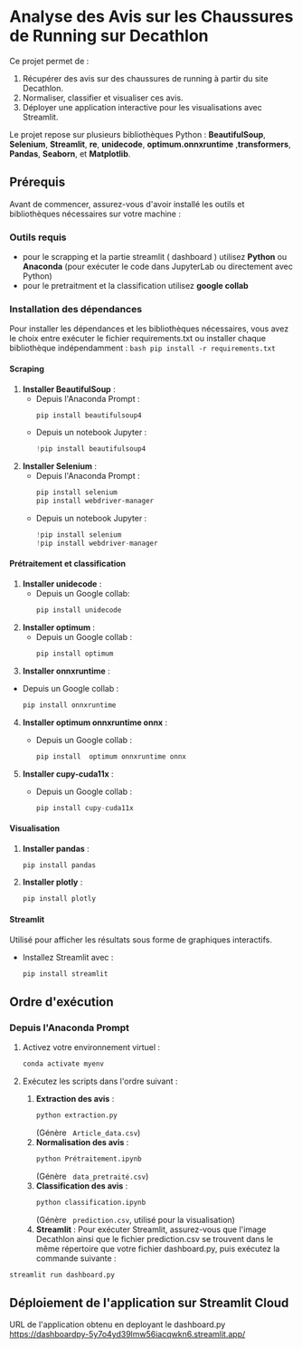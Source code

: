 # Analyse des Avis sur les Chaussures de Running sur Decathlon

Ce projet permet de :
1. Récupérer des avis sur des chaussures de running à partir du site Decathlon.
2. Normaliser, classifier et visualiser ces avis.
3. Déployer une application interactive pour les visualisations avec Streamlit.

Le projet repose sur plusieurs bibliothèques Python : **BeautifulSoup**, **Selenium**, **Streamlit**, **re**, **unidecode**, **optimum.onnxruntime** ,**transformers**, **Pandas**, **Seaborn**, et **Matplotlib**.

## Prérequis
Avant de commencer, assurez-vous d'avoir installé les outils et bibliothèques nécessaires sur votre machine :

### Outils requis
- pour le scrapping et la partie streamlit ( dashboard ) utilisez **Python** ou **Anaconda** (pour exécuter le code dans JupyterLab ou directement avec Python)
- pour le pretraitment et la classification utilisez **google collab**

### Installation des dépendances
Pour installer les dépendances et les bibliothèques nécessaires, vous avez le choix entre exécuter le fichier requirements.txt ou installer chaque bibliothèque indépendamment :               ```bash
     pip install -r requirements.txt
     ```
#### Scraping
1. **Installer BeautifulSoup** :
   - Depuis l'Anaconda Prompt :
     ```bash
     pip install beautifulsoup4
     ```
   - Depuis un notebook Jupyter :
     ```python
     !pip install beautifulsoup4
     ```
2. **Installer Selenium** :
   - Depuis l'Anaconda Prompt :
     ```bash
     pip install selenium
     pip install webdriver-manager
     ```
   - Depuis un notebook Jupyter :
     ```python
     !pip install selenium
     !pip install webdriver-manager
     ```

#### Prétraitement et classification
1. **Installer unidecode** :
   - Depuis un Google collab:
     ```python
     pip install unidecode
     ```
2. **Installer optimum** :
   - Depuis un Google collab :
     ```python
     pip install optimum
     ```
3. **Installer onnxruntime** :
- Depuis un Google collab :
     ```python
     pip install onnxruntime
     ```
4. **Installer  optimum onnxruntime onnx** :
   - Depuis un Google collab :
     ```python
     pip install  optimum onnxruntime onnx
     ```
    
5. **Installer  cupy-cuda11x** :
   - Depuis un Google collab :
     ```python
     pip install cupy-cuda11x
     ```


#### Visualisation
1. **Installer pandas** :
     ```python
     pip install pandas
     ```
2. **Installer plotly** :
     ```python
     pip install plotly
     ```


#### Streamlit 
Utilisé pour afficher les résultats sous forme de graphiques interactifs.
- Installez Streamlit avec :
  ```bash
  pip install streamlit
  ```

## Ordre d'exécution
### Depuis l'Anaconda Prompt
1. Activez votre environnement virtuel :
   ```bash
   conda activate myenv
   ```

2. Exécutez les scripts dans l'ordre suivant :
   1. **Extraction des avis** :
      ```bash
      python extraction.py
      ```
      (Génère ` Article_data.csv`)
   2. **Normalisation des avis** :
      ```bash
      python Prétraitement.ipynb
      ```
      (Génère ` data_pretraité.csv`)
   3. **Classification des avis** :
      ```bash
      python classification.ipynb
      ```
      (Génère ` prediction.csv`, utilisé pour la visualisation)
   4. **Streamlit** :
      Pour exécuter Streamlit, assurez-vous que l'image Decathlon ainsi que le fichier prediction.csv se trouvent dans le même répertoire que votre fichier dashboard.py, puis exécutez la commande suivante :
  ```bash
  streamlit run dashboard.py 
  ```

## Déploiement de l'application sur Streamlit Cloud 
 URL de l'application obtenu en deployant le dashboard.py 
   https://dashboardpy-5y7o4yd39lmw56iacqwkn6.streamlit.app/




